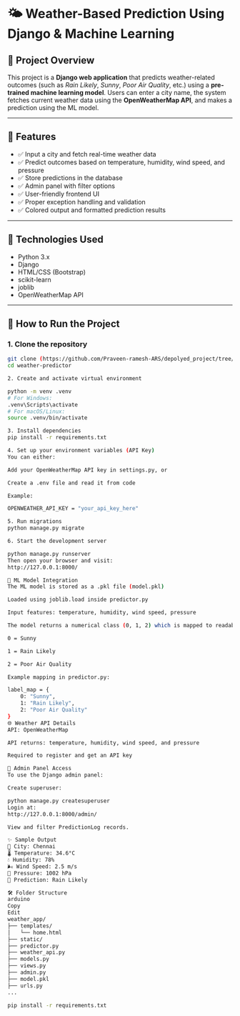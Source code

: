 # 🌤️ Weather-Based Prediction Using Django & Machine Learning

## 📌 Project Overview

This project is a **Django web application** that predicts weather-related outcomes (such as *Rain Likely*, *Sunny*, *Poor Air Quality*, etc.) using a **pre-trained machine learning model**. Users can enter a city name, the system fetches current weather data using the **OpenWeatherMap API**, and makes a prediction using the ML model.

---

## 🔧 Features

- ✅ Input a city and fetch real-time weather data
- ✅ Predict outcomes based on temperature, humidity, wind speed, and pressure
- ✅ Store predictions in the database
- ✅ Admin panel with filter options
- ✅ User-friendly frontend UI
- ✅ Proper exception handling and validation
- ✅ Colored output and formatted prediction results

---

## 🧠 Technologies Used

- Python 3.x
- Django
- HTML/CSS (Bootstrap)
- scikit-learn
- joblib
- OpenWeatherMap API

---

## 🚀 How to Run the Project

### 1. Clone the repository

```bash
git clone (https://github.com/Praveen-ramesh-ARS/depolyed_project/tree/main/Weather_app)
cd weather-predictor

2. Create and activate virtual environment

python -m venv .venv
# For Windows:
.venv\Scripts\activate
# For macOS/Linux:
source .venv/bin/activate

3. Install dependencies
pip install -r requirements.txt

4. Set up your environment variables (API Key)
You can either:

Add your OpenWeatherMap API key in settings.py, or

Create a .env file and read it from code

Example:

OPENWEATHER_API_KEY = "your_api_key_here"

5. Run migrations
python manage.py migrate

6. Start the development server

python manage.py runserver
Then open your browser and visit:
http://127.0.0.1:8000/

🧩 ML Model Integration
The ML model is stored as a .pkl file (model.pkl)

Loaded using joblib.load inside predictor.py

Input features: temperature, humidity, wind speed, pressure

The model returns a numerical class (0, 1, 2) which is mapped to readable labels like:

0 = Sunny

1 = Rain Likely

2 = Poor Air Quality

Example mapping in predictor.py:

label_map = {
    0: "Sunny",
    1: "Rain Likely",
    2: "Poor Air Quality"
}
🌐 Weather API Details
API: OpenWeatherMap

API returns: temperature, humidity, wind speed, and pressure

Required to register and get an API key

🔐 Admin Panel Access
To use the Django admin panel:

Create superuser:

python manage.py createsuperuser
Login at:
http://127.0.0.1:8000/admin/

View and filter PredictionLog records.

✨ Sample Output
🌆 City: Chennai
🌡 Temperature: 34.6°C
💧 Humidity: 78%
🌬 Wind Speed: 2.5 m/s
🧭 Pressure: 1002 hPa
🔮 Prediction: Rain Likely

🛠 Folder Structure
arduino
Copy
Edit
weather_app/
├── templates/
│   └── home.html
├── static/
├── predictor.py
├── weather_api.py
├── models.py
├── views.py
├── admin.py
├── model.pkl
├── urls.py
...

pip install -r requirements.txt
